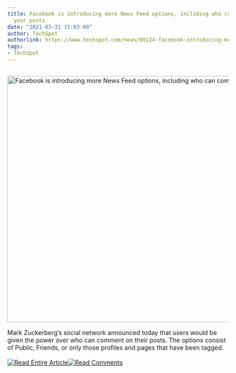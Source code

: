 ```yaml
---
title: Facebook is introducing more News Feed options, including who can comment on
  your posts
date: "2021-03-31 15:03:00"
author: TechSpot
authorlink: https://www.techspot.com/news/89124-facebook-introducing-more-news-feed-options-including-who.html
tags:
- TechSpot
---
```

<a href="https://www.techspot.com/news/89124-facebook-introducing-more-news-feed-options-including-who.html" target="_blank"><img src="https://static.techspot.com/images2/news/ts3_thumbs/2021/03/2021-03-31-ts3_thumbs-caa.jpg" width="800" height="560" style="padding: 15px 0" title="Facebook is introducing more News Feed options, including who can comment on your posts" /></a><br />Mark Zuckerberg’s social network announced today that users would be given the power over who can comment on their posts. The options consist of Public, Friends, or only those profiles and pages that have been tagged.<br /><br /><a href="https://www.techspot.com/news/89124-facebook-introducing-more-news-feed-options-including-who.html"><img src="https://static.techspot.com/images/rss/rss_buttons_01.png" border="0" alt="Read Entire Article" /></a><a href="https://www.techspot.com/news/89124-facebook-introducing-more-news-feed-options-including-who.html#comments"><img src="https://static.techspot.com/images/rss/rss_buttons_02.png" border="0" alt="Read Comments" /></a><br /><br />